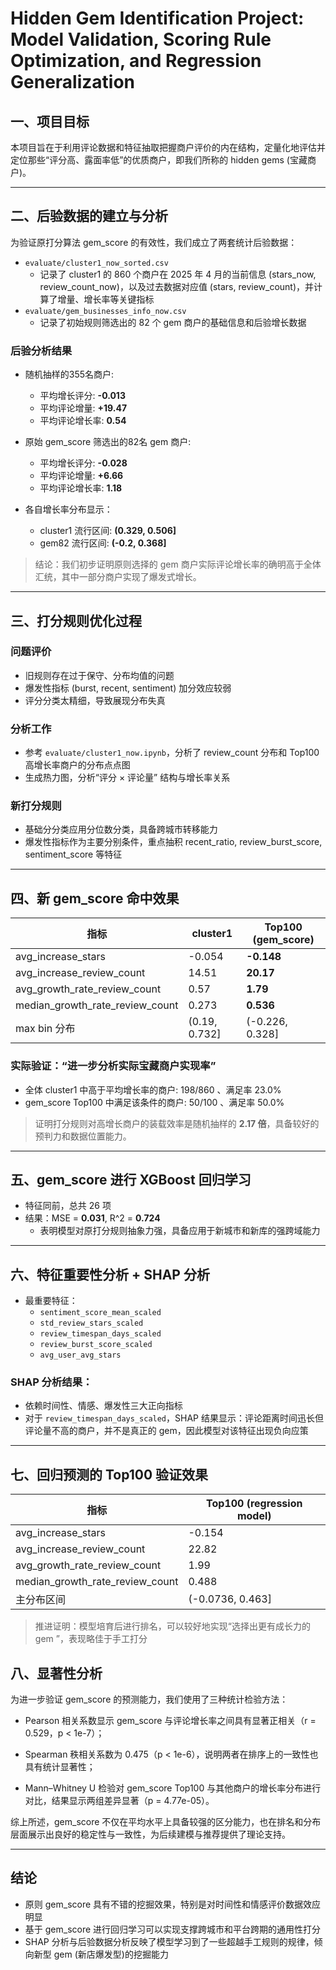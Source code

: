 # Hidden Gem Identification Project: Model Validation, Scoring Rule Optimization, and Regression Generalization

## 一、项目目标

本项目旨在于利用评论数据和特征抽取把握商户评价的内在结构，定量化地评估并定位那些“评分高、露面率低”的优质商户，即我们所称的 hidden gems (宝藏商户)。

---

## 二、后验数据的建立与分析

为验证原打分算法 gem_score 的有效性，我们成立了两套统计后验数据：

- `evaluate/cluster1_now_sorted.csv`
  - 记录了 cluster1 的 860 个商户在 2025 年 4 月的当前信息 (stars_now, review_count_now)，以及过去数据对应值 (stars, review_count)，并计算了增量、增长率等关键指标
- `evaluate/gem_businesses_info_now.csv`
  - 记录了初始规则筛选出的 82 个 gem 商户的基础信息和后验增长数据

### 后验分析结果

- 随机抽样的355名商户:
  - 平均增长评分: **-0.013**
  - 平均评论增量: **+19.47**
  - 平均评论增长率: **0.54**

- 原始 gem_score 筛选出的82名 gem 商户:
  - 平均增长评分: **-0.028**
  - 平均评论增量: **+6.66**
  - 平均评论增长率: **1.18**

- 各自增长率分布显示：
  - cluster1 流行区间: **(0.329, 0.506]**
  - gem82 流行区间: **(-0.2, 0.368]**

> 结论：我们初步证明原则选择的 gem 商户实际评论增长率的确明高于全体汇统，其中一部分商户实现了爆发式增长。

---

## 三、打分规则优化过程

### 问题评价

- 旧规则存在过于保守、分布均值的问题
- 爆发性指标 (burst, recent, sentiment) 加分效应较弱
- 评分分类太精细，导致展现分布失真

### 分析工作

- 参考 `evaluate/cluster1_now.ipynb`，分析了 review_count 分布和 Top100 高增长率商户的分布点点图
- 生成热力图，分析“评分 × 评论量” 结构与增长率关系

### 新打分规则

- 基础分分类应用分位数分类，具备跨城市转移能力
- 爆发性指标作为主要分别条件，重点抽积 recent_ratio, review_burst_score, sentiment_score 等特征

---

## 四、新 gem_score 命中效果

| 指标 | cluster1 | Top100 (gem_score) |
|---------|------------|----------------------|
| avg_increase_stars | -0.054 | **-0.148** |
| avg_increase_review_count | 14.51 | **20.17** |
| avg_growth_rate_review_count | 0.57 | **1.79** |
| median_growth_rate_review_count | 0.273 | **0.536** |
| max bin 分布 | (0.19, 0.732] | (-0.226, 0.328] |

### 实际验证：“进一步分析实际宝藏商户实现率”

- 全体 cluster1 中高于平均增长率的商户: 198/860 、满足率 23.0%
- gem_score Top100 中满足该条件的商户: 50/100 、满足率 50.0%

> 证明打分规则对高增长商户的装载效率是随机抽样的 **2.17 倍**，具备较好的预判力和数据位置能力。

---

## 五、gem_score 进行 XGBoost 回归学习

- 特征同前，总共 26 项
- 结果：MSE = **0.031**, R^2 = **0.724**
  - 表明模型对原打分规则抽象力强，具备应用于新城市和新库的强跨域能力

---

## 六、特征重要性分析 + SHAP 分析

- 最重要特征：
  - `sentiment_score_mean_scaled`
  - `std_review_stars_scaled`
  - `review_timespan_days_scaled`
  - `review_burst_score_scaled`
  - `avg_user_avg_stars`

### SHAP 分析结果：
- 依赖时间性、情感、爆发性三大正向指标
- 对于 `review_timespan_days_scaled`，SHAP 结果显示：评论距离时间迅长但评论量不高的商户，并不是真正的 gem，因此模型对该特征出现负向应策

---

## 七、回归预测的 Top100 验证效果

| 指标 | Top100 (regression model) |
|--------|-------------------------------|
| avg_increase_stars | -0.154 |
| avg_increase_review_count | 22.82 |
| avg_growth_rate_review_count | 1.99 |
| median_growth_rate_review_count | 0.488 |
| 主分布区间 | (-0.0736, 0.463] |

> 推进证明：模型培育后进行排名，可以较好地实现“选择出更有成长力的 gem ”，表现略佳于手工打分

## 八、显著性分析
为进一步验证 gem_score 的预测能力，我们使用了三种统计检验方法：

- Pearson 相关系数显示 gem_score 与评论增长率之间具有显著正相关（r = 0.529，p < 1e-7）；

- Spearman 秩相关系数为 0.475（p < 1e-6），说明两者在排序上的一致性也具有统计显著性；

- Mann–Whitney U 检验对 gem_score Top100 与其他商户的增长率分布进行对比，结果显示两组差异显著（p = 4.77e-05）。

综上所述，gem_score 不仅在平均水平上具备较强的区分能力，也在排名和分布层面展示出良好的稳定性与一致性，为后续建模与推荐提供了理论支持。

---

## 结论

- 原则 gem_score 具有不错的挖掘效果，特别是对时间性和情感评价数据效应明显
- 基于 gem_score 进行回归学习可以实现支撑跨城市和平台跨期的通用性打分
- SHAP 分析与后验数据分析反映了模型学习到了一些超越手工规则的规律，倾向新型 gem (新店爆发型)的挖掘能力

